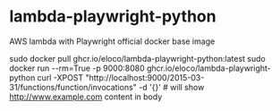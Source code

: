 # lambda-playwright-python
AWS lambda with Playwright official docker base image 

sudo docker pull ghcr.io/eloco/lambda-playwright-python:latest
sudo docker run --rm=True -p 9000:8080 ghcr.io/eloco/lambda-playwright-python
curl -XPOST "http://localhost:9000/2015-03-31/functions/function/invocations" -d '{}' # will show http://www.example.com content in body
